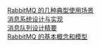 [RabbitMQ 的几种典型使用场景](http://weekly.manong.io/bounce?url=http%3A%2F%2Fm.oschina.net%2Fblog%2F618058&aid=5310&nid=106)  
[消息系统设计与实现](http://weekly.manong.io/bounce?url=https%3A%2F%2Fcnodejs.org%2Ftopic%2F56485dd8b68278b07f982804&aid=5727&nid=111)  
[消息队列设计精要](http://weekly.manong.io/bounce?url=http%3A%2F%2Ftech.meituan.com%2Fmq-design.html&aid=6747&nid=125)  
[RabbitMQ 的基本概念和模型](http://weekly.manong.io/bounce?url=http%3A%2F%2Ftoutiao.io%2Fj%2Fxfpfml&aid=7338&nid=133)  
